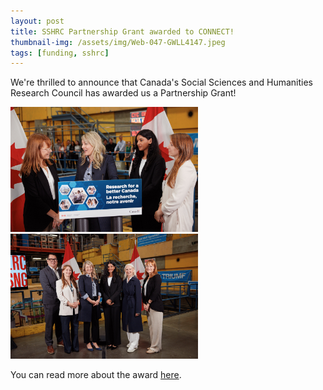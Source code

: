 ```yaml
---
layout: post
title: SSHRC Partnership Grant awarded to CONNECT!
thumbnail-img: /assets/img/Web-047-GWLL4147.jpeg
tags: [funding, sshrc]
---
```


We're thrilled to announce that Canada's Social Sciences and Humanities Research Council has awarded us a Partnership Grant! <br>

<img src="/assets/img/Web-047-GWLL4147.jpeg" width="300" /> <img src="/assets/img/Web-045-GWLL4134.jpeg" width="300" /> <br>

You can read more about the award [here](https://research.ubc.ca/news/july-9-2025/over-212m-awarded-ubc-researchers-through-sshrc-partnership-partnership).